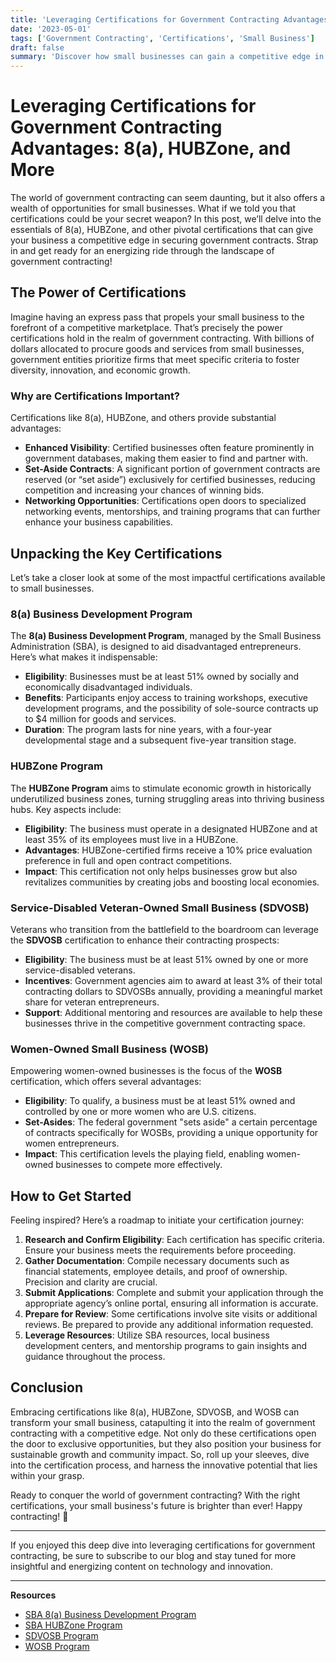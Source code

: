 ```yaml
---
title: 'Leveraging Certifications for Government Contracting Advantages: 8(a), HUBZone, and More'
date: '2023-05-01'
tags: ['Government Contracting', 'Certifications', 'Small Business']
draft: false
summary: 'Discover how small businesses can gain a competitive edge in government contracting through certifications like 8(a), HUBZone, and others, unlocking opportunities and enhancing capabilities.'
---
```


# Leveraging Certifications for Government Contracting Advantages: 8(a), HUBZone, and More

The world of government contracting can seem daunting, but it also offers a wealth of opportunities for small businesses. What if we told you that certifications could be your secret weapon? In this post, we’ll delve into the essentials of 8(a), HUBZone, and other pivotal certifications that can give your business a competitive edge in securing government contracts. Strap in and get ready for an energizing ride through the landscape of government contracting!

## The Power of Certifications

Imagine having an express pass that propels your small business to the forefront of a competitive marketplace. That’s precisely the power certifications hold in the realm of government contracting. With billions of dollars allocated to procure goods and services from small businesses, government entities prioritize firms that meet specific criteria to foster diversity, innovation, and economic growth.

### Why are Certifications Important?

Certifications like 8(a), HUBZone, and others provide substantial advantages:
- **Enhanced Visibility**: Certified businesses often feature prominently in government databases, making them easier to find and partner with.
- **Set-Aside Contracts**: A significant portion of government contracts are reserved (or “set aside”) exclusively for certified businesses, reducing competition and increasing your chances of winning bids.
- **Networking Opportunities**: Certifications open doors to specialized networking events, mentorships, and training programs that can further enhance your business capabilities.

## Unpacking the Key Certifications

Let’s take a closer look at some of the most impactful certifications available to small businesses.

### 8(a) Business Development Program

The **8(a) Business Development Program**, managed by the Small Business Administration (SBA), is designed to aid disadvantaged entrepreneurs. Here’s what makes it indispensable:

- **Eligibility**: Businesses must be at least 51% owned by socially and economically disadvantaged individuals.
- **Benefits**: Participants enjoy access to training workshops, executive development programs, and the possibility of sole-source contracts up to $4 million for goods and services.
- **Duration**: The program lasts for nine years, with a four-year developmental stage and a subsequent five-year transition stage.

### HUBZone Program

The **HUBZone Program** aims to stimulate economic growth in historically underutilized business zones, turning struggling areas into thriving business hubs. Key aspects include:

- **Eligibility**: The business must operate in a designated HUBZone and at least 35% of its employees must live in a HUBZone.
- **Advantages**: HUBZone-certified firms receive a 10% price evaluation preference in full and open contract competitions.
- **Impact**: This certification not only helps businesses grow but also revitalizes communities by creating jobs and boosting local economies.

### Service-Disabled Veteran-Owned Small Business (SDVOSB)

Veterans who transition from the battlefield to the boardroom can leverage the **SDVOSB** certification to enhance their contracting prospects:

- **Eligibility**: The business must be at least 51% owned by one or more service-disabled veterans.
- **Incentives**: Government agencies aim to award at least 3% of their total contracting dollars to SDVOSBs annually, providing a meaningful market share for veteran entrepreneurs.
- **Support**: Additional mentoring and resources are available to help these businesses thrive in the competitive government contracting space.

### Women-Owned Small Business (WOSB)

Empowering women-owned businesses is the focus of the **WOSB** certification, which offers several advantages:

- **Eligibility**: To qualify, a business must be at least 51% owned and controlled by one or more women who are U.S. citizens.
- **Set-Asides**: The federal government "sets aside" a certain percentage of contracts specifically for WOSBs, providing a unique opportunity for women entrepreneurs.
- **Impact**: This certification levels the playing field, enabling women-owned businesses to compete more effectively.

## How to Get Started

Feeling inspired? Here’s a roadmap to initiate your certification journey:

1. **Research and Confirm Eligibility**: Each certification has specific criteria. Ensure your business meets the requirements before proceeding.
2. **Gather Documentation**: Compile necessary documents such as financial statements, employee details, and proof of ownership. Precision and clarity are crucial.
3. **Submit Applications**: Complete and submit your application through the appropriate agency’s online portal, ensuring all information is accurate.
4. **Prepare for Review**: Some certifications involve site visits or additional reviews. Be prepared to provide any additional information requested.
5. **Leverage Resources**: Utilize SBA resources, local business development centers, and mentorship programs to gain insights and guidance throughout the process.

## Conclusion

Embracing certifications like 8(a), HUBZone, SDVOSB, and WOSB can transform your small business, catapulting it into the realm of government contracting with a competitive edge. Not only do these certifications open the door to exclusive opportunities, but they also position your business for sustainable growth and community impact. So, roll up your sleeves, dive into the certification process, and harness the innovative potential that lies within your grasp.

Ready to conquer the world of government contracting? With the right certifications, your small business's future is brighter than ever! Happy contracting! 🚀

---

If you enjoyed this deep dive into leveraging certifications for government contracting, be sure to subscribe to our blog and stay tuned for more insightful and energizing content on technology and innovation.

---

**Resources**
- [SBA 8(a) Business Development Program](https://www.sba.gov/federal-contracting/contracting-assistance-programs/8a-business-development-program)
- [SBA HUBZone Program](https://www.sba.gov/federal-contracting/contracting-assistance-programs/hubzone-program)
- [SDVOSB Program](https://www.va.gov/osdbu/library/factsheet/)
- [WOSB Program](https://www.sba.gov/federal-contracting/contracting-assistance-programs/women-owned-small-business-federal-contracting-program)